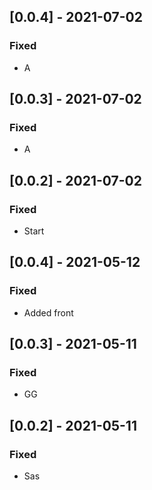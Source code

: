 ## [0.0.4] - 2021-07-02

### Fixed
-    A

## [0.0.3] - 2021-07-02

### Fixed
-    A

## [0.0.2] - 2021-07-02

### Fixed
-    Start

## [0.0.4] - 2021-05-12

### Fixed
-    Added front

## [0.0.3] - 2021-05-11

### Fixed
-    GG

## [0.0.2] - 2021-05-11

### Fixed
-    Sas

